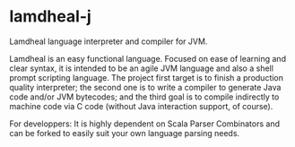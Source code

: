 lamdheal-j
==========

Lamdheal language interpreter and compiler for JVM.

Lamdheal is an easy functional language.
Focused on ease of learning and clear syntax, it is intended to be an agile JVM language and also a shell prompt scripting language. 
The project first target is to finish a production quality interpreter;
the second one is to write a compiler to generate Java code and/or JVM bytecodes; and
the third goal is to compile indirectly to machine code via C code (without Java interaction support, of course).

For developpers:
It is highly dependent on Scala Parser Combinators and can be forked to easily suit your own language parsing needs.
